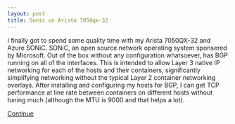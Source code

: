 ```yaml
---
layout: post
title: Sonic on Arista 7050qx-32
---
```


I finally got to spend some quality time with my Arista 7050QX-32 and Azure
SONiC.  SONiC, an open source network operating system sponsered by Microsoft.
Out of the box without any configuration whatsoever, has BGP running on all of
the interfaces. This is intended to allow Layer 3 native IP networking for each
of the hosts and their containers, significantly simplifying networking without
the typical Layer 2 container networking overlays.  After installing and
configuring my hosts for BGP, I can get TCP performance at line rate between
containers on different hosts without tuning much (although the MTU is 9000 and
that helps a lot).

<a href="https://github.com/injinj/sonic-on-arista-7050qx32/blob/master/arista.adoc">Continue</a>
